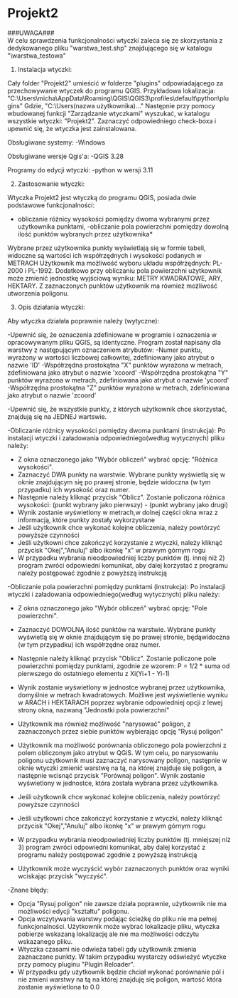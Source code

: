 # Projekt2
###UWAGA### \
W celu sprawdzenia funkcjonalności wtyczki zaleca się ze skorzystania z dedykowanego pliku "warstwa_test.shp" znajdującego się w katalogu "\warstwa_testowa"


1. Instalacja wtyczki:

Cały folder "Projekt2" umieścić w folderze "plugins" odpowiadającego za przechowywanie wtyczek do programu QGIS. Przykładowa lokalizacja:
"C:\Users\micha\AppData\Roaming\QGIS\QGIS3\profiles\default\python\plugins"
Gdzie, "C:\Users\(nazwa użytkownika)\..."
Następnie przy pomocy wbudowanej funkcji "Zarządzanie wtyczkami" wyszukać, w katalogu wszystkie wtyczki: "Projekt2". Zaznaczyć odpowiedniego check-boxa i upewnić się, że wtyczka jest zainstalowana.

Obsługiwane systemy:
-Windows

Obsługiwane wersje Qgis'a:
-QGIS 3.28

Programy do edycji wtyczki:
-python w wersji 3.11


2. Zastosowanie wtyczki:

Wtyczka Projekt2 jest wtyczką do programu QGIS, posiada dwie podstawowe funkcjonalności:
- obliczanie różnicy wysokości pomiędzy dwoma wybranymi przez użytkownika punktami,
-obliczanie pola powierzchni pomiędzy dowolną ilość punktów wybranych przez użytkownika*

Wybrane przez użytkownika punkty wyświetlają się w formie tabeli, widoczne są wartości ich współrzędnych i wysokości podanych w METRACH
Użytkownik ma możliwość wyboru układu współrzędnych: PL-2000 i PL-1992. Dodatkowo przy obliczaniu pola powierzchni użytkownik może zmienić jednostkę wyjściową wyniku: METRY KWADRATOWE, ARY, HEKTARY. Z zaznaczonych punktów użytkownik ma również możliwość utworzenia poligonu.

3. Opis działania wtyczki:

Aby wtyczka działała poprawnie należy (wytyczne):
 
-Upewnić się, że oznaczenia zdefiniowane w programie i oznaczenia w opracowywanym pliku QGIS, są identyczne. Program został napisany dla warstwy z następującym oznaczeniem atrybutów:
 -Numer punktu, wyrażony w wartości liczbowej całkowitej, zdefiniowany jako atrybut o nazwie 'ID'
 -Współrzędna prostokątna "X" punktów wyrażona w metrach, zdefiniowana jako atrybut o nazwie 'xcoord'
 -Współrzędna prostokątna "Y" punktów wyrażona w metrach, zdefiniowana jako atrybut o nazwie 'ycoord'
 -Współrzędna prostokątna "Z" punktów wyrażona w metrach, zdefiniowana jako atrybut o nazwie 'zcoord'

-Upewnić się, że wszystkie punkty, z których użytkownik chce skorzystać, znajdują się na JEDNEJ wartswie.

-Obliczanie różnicy wysokości pomiędzy dwoma punktami (instrukcja):
Po instalacji wtyczki i załadowania odpowiedniego(według wytycznych) pliku należy:
 - Z okna oznaczonego jako "Wybór obliczeń" wybrać opcję: "Różnica wysokości".
 - Zaznaczyć DWA punkty na warstwie. Wybrane punkty wyświetlą się w oknie znajdującym się po prawej stronie, będzie widoczna (w tym przypadku) ich wysokość oraz numer.
 - Następnie należy kliknąć przycisk "Oblicz". Zostanie policzona różnica wysokości: (punkt wybrany jako pierwszy) - (punkt wybrany jako drugi) 
 - Wynik zostanie wyświetlony w metrach,w dolnej części okna wraz z informacją, które punkty zostały wykorzystane 
 - Jeśli użytkownik chce wykonać kolejne obliczenia, należy powtórzyć powyższe czynności
 - Jeśli użytkowni chce zakończyć korzystanie z wtyczki, należy kliknąć przycisk "Okej","Anuluj" albo ikonkę "x" w prawym górnym rogu
 - W przypadku wybrania nieodpowiedniej liczby punktów (tj. innej niż 2) program zwróci odpowiedni komunikat, aby dalej korzystać z programu należy postępować zgodnie z powyższą instrukcją

-Obliczanie pola powierzchni pomiędzy punktami (instrukcja):
Po instalacji wtyczki i załadowania odpowiedniego(według wytycznych) pliku należy:
 - Z okna oznaczonego jako "Wybór obliczeń" wybrać opcję: "Pole powierzchni".
 - Zaznaczyć DOWOLNĄ ilość punktów na warstwie. Wybrane punkty wyświetlą się w oknie znajdującym się po prawej stronie, będąwidoczna (w tym przypadku) ich współrzędne oraz numer.
 - Następnie należy kliknąć przycisk "Oblicz". Zostanie policzone pole powierzchni pomiędzy punktami, zgodnie ze wzorem: P = 1/2 * suma od pierwszego do ostatniego elementu z Xi(Yi+1 - Yi-1)
 - Wynik zostanie wyświetlony w jednostce wybranej przez użytkownika, domyślnie w metrach kwadratowych. Możliwe jest wyświetlenie wyniku w ARACH i HEKTARACH poprzez wybranie odpowiedniej opcji z lewej strony okna, nazwaną "Jednostki pola powierzchni"
 - Użytkownik ma również możliwość "narysować" poligon, z zaznaczonych przez siebie punktów wybierając opcję "Rysuj poligon"
 - Użytkownik ma możliwość porównania obliczonego pola powierzchni z polem obliczonym jako atrybut w QGiS. W tym celu, po narysowaniu poligonu użytkownik musi zaznaczyć narysowany poligon, następnie w oknie wtyczki zmienić warstwę na tą, na której znajduje się poligon, a następnie wcisnąć przycisk "Porównaj poligon". Wynik zostanie wyświetlony w jednostce, która została wybrana przez użytkownika.
 - Jeśli użytkownik chce wykonać kolejne obliczenia, należy powtórzyć powyższe czynności
 - Jeśli użytkowni chce zakończyć korzystanie z wtyczki, należy kliknąć przycisk "Okej","Anuluj" albo ikonkę "x" w prawym górnym rogu
 - W przypadku wybrania nieodpowiedniej liczby punktów (tj. mniejszej niż 3) program zwróci odpowiedni komunikat, aby dalej korzystać z programu należy postępować zgodnie z powyższą instrukcją

- Użytkownik może wyczyścić wybór zaznaczonych punktów oraz wyniki wciskając przycisk "wyczyść".

-Znane błędy:
 - Opcja "Rysuj poligon" nie zawsze działa poprawnie, użytkownik nie ma możliwości edycji "kształtu" poligonu.
 - Opcja wczytywania warstwy podając ścieżkę do pliku nie ma pełnej funkcjonalności. Użytkownik może wybrać lokalizacje pliku, wtyczka pobierze wskazaną lokalizację ale nie ma możliwości odczytu wskazanego pliku.
 - Wtyczka czasami nie odwieża tabeli gdy użytkownik zmienia zaznaczane punkty. W takim przypadku wystarczy odświeżyć wtyczke przy pomocy pluginu "Plugin Reloader".
 - W przypadku gdy użytkownik będzie chciał wykonać porównanie pól i nie zmieni warstwy na tą na której znajduję się poligon, wartość która zostanie wyświetlona to 0.0
 










